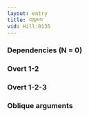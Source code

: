 ```yaml
---
layout: entry
title: འཁུམས་
vid: Hill:0135
---
```

### Dependencies (N = 0)


### Overt 1-2


### Overt 1-2-3


### Oblique arguments
